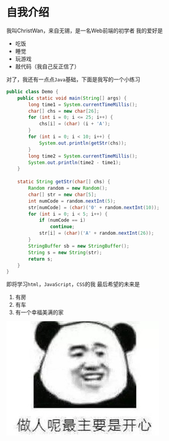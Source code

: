 # 自我介绍
我叫ChristWan，来自无锡，是一名Web前端的初学者
我的爱好是
* 吃饭
* 睡觉
* 玩游戏
* 敲代码（我自己反正信了）

对了，我还有一点点`Java`基础，下面是我写的一个小练习
```java
public class Demo {
    public static void main(String[] args) {
        long time1 = System.currentTimeMillis();
        char[] chs = new char[26];
        for (int i = 0; i <= 25; i++) {
            chs[i] = (char) (i + 'A');
        }
        for (int i = 0; i < 10; i++) {
            System.out.println(getStr(chs));
        }
        long time2 = System.currentTimeMillis();
        System.out.println(time2 - time1);
    }

    static String getStr(char[] chs) {
        Random random = new Random();
        char[] str = new char[5];
        int numCode = random.nextInt(5);
        str[numCode] = (char)('0' + random.nextInt(10));
        for (int i = 0; i < 5; i++) {
            if (numCode == i)
                continue;
            str[i] = (char)('A' + random.nextInt(26));
        }
        StringBuffer sb = new StringBuffer();
        String s = new String(str);
        return s;
    }
}
```

即将学习`html`，`JavaScript`，`CSS`的我
最后希望的未来是

1. 有房
2. 有车
3. 有一个幸福美满的家

![嘻嘻](xixi.jpg)